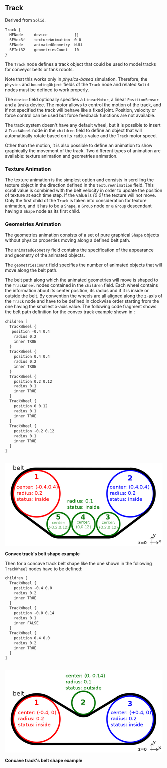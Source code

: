 ## Track

Derived from `Solid`.


```
Track {
  MFNode     device            []
  SFVec3f    textureAnimation  0 0
  SFNode     animatedGeometry  NULL
  SFInt32    geometriesCount   10
}
```

The `Track` node defines a track object that could be used to model tracks for
conveyor belts or tank robots.

Note that this works only in *physics-based* simulation. Therefore, the
`physics` and `boundingObject` fields of the `Track` node and related `Solid`
nodes must be defined to work properly.

The `device` field optionally specifies a `LinearMotor`, a linear
`PositionSensor` and a `Brake` device. The motor allows to control the motion of
the track, and if not specified the track will behave like a fixed joint.
Position, velocity or force control can be used but force feedback functions are
not available.

The track system doesn't have any default wheel, but it is possible to insert a
`TrackWheel` node in the `children` field to define an object that will
automatically rotate based on its `radius` value and the `Track` motor speed.

Other than the motion, it is also possible to define an animation to show
graphically the movement of the track. Two different types of animation are
available: texture animation and geometries animation.

### Texture Animation

The texture animation is the simplest option and consists in scrolling the
texture object in the direction defined in the `textureAnimation` field. This
scroll value is combined with the belt velocity in order to update the position
of texture at each time step. If the value is *[0 0]* the texture will not move.
Only the first child of the `Track` is taken into consideration for texture
animation, and it has to be a `Shape`, a `Group` node or a `Group` descendant
having a `Shape` node as its first child.

### Geometries Animation

The geometries animation consists of a set of pure graphical `Shape` objects
without physics properties moving along a defined belt path.

The `animatedGeometry` field contains the specification of the appearance and
geometry of the animated objects.

The `geometriesCount` field specifies the number of animated objects that will
move along the belt path.

The belt path along which the animated geometries will move is shaped to the
`TrackWheel` nodes contained in the `children` field. Each wheel contains the
information about its center position, its radius and if it is inside or outside
the belt. By convention the wheels are all aligned along the z-axis of the
`Track` node and have to be defined in clockwise order starting from the one
having the smallest x-axis value. The following code fragment shows the belt
path definition for the convex track example shown in :


```
children [
  TrackWheel {
   position -0.4 0.4
    radius 0.2
    inner TRUE
  }
  TrackWheel {
    position 0.4 0.4
    radius 0.2
    inner TRUE
  }
  TrackWheel {
    position 0.2 0.12
    radius 0.1
    inner TRUE
  }
  TrackWheel {
    position 0 0.12
    radius 0.1
    inner TRUE
  }
  TrackWheel {
    position -0.2 0.12
    radius 0.1
    inner TRUE
  }
]
   
```

![Convex track's belt shape example](png/track_belt_convex.png)

**Convex track's belt shape example**

Then for a concave track belt shape like the one shown in the following
`TrackWheel` nodes have to be defined:


```
children [
  TrackWheel {
    position -0.4 0.0
    radius 0.2
    inner TRUE
  }
  TrackWheel {
    position -0.0 0.14
    radius 0.1
    inner FALSE
  }
  TrackWheel {
    position 0.4 0.0
    radius 0.2
    inner TRUE
  }
]
   
```

![Concave track's belt shape example](png/track_belt_concave.png)

**Concave track's belt shape example**

